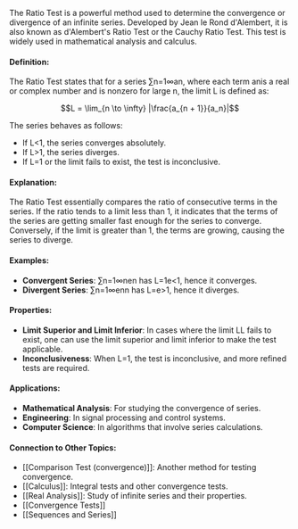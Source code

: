 The Ratio Test is a powerful method used to determine the convergence or divergence of an infinite series. Developed by Jean le Rond d'Alembert, it is also known as d'Alembert's Ratio Test or the Cauchy Ratio Test. This test is widely used in mathematical analysis and calculus.

#### Definition:

The Ratio Test states that for a series ∑n=1∞an, where each term an​ is a real or complex number and is nonzero for large n, the limit L is defined as:

$$L = \lim_{n \to \infty} |\frac{a_{n + 1}}{a_n}|$$

The series behaves as follows:

- If L<1, the series converges absolutely.
- If L>1, the series diverges.
- If L=1 or the limit fails to exist, the test is inconclusive.

#### Explanation:

The Ratio Test essentially compares the ratio of consecutive terms in the series. If the ratio tends to a limit less than 1, it indicates that the terms of the series are getting smaller fast enough for the series to converge. Conversely, if the limit is greater than 1, the terms are growing, causing the series to diverge.

#### Examples:

- **Convergent Series**: ∑n=1∞nen​ has L=1e<1, hence it converges.
- **Divergent Series**: ∑n=1∞enn has L=e>1, hence it diverges.

#### Properties:

- **Limit Superior and Limit Inferior**: In cases where the limit LL fails to exist, one can use the limit superior and limit inferior to make the test applicable.
- **Inconclusiveness**: When L=1, the test is inconclusive, and more refined tests are required.

#### Applications:

- **Mathematical Analysis**: For studying the convergence of series.
- **Engineering**: In signal processing and control systems.
- **Computer Science**: In algorithms that involve series calculations.

#### Connection to Other Topics:

- [[Comparison Test (convergence)]]: Another method for testing convergence.
- [[Calculus]]: Integral tests and other convergence tests.
- [[Real Analysis]]: Study of infinite series and their properties.
- [[Convergence Tests]]
- [[Sequences and Series]]